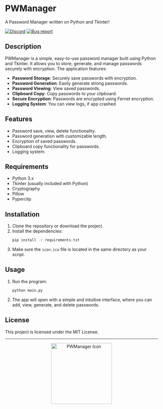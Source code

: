# PWManager
A Password Manager written on Python and Tkinter!


[![Discord](https://img.shields.io/badge/discord-join%20chat-blue.svg)](https://discord.gg/eWKqT4tV6w)
[![Bug report](https://img.shields.io/badge/Bug-report-red)](https://github.com/PWManager/PWManager/issues)

## Description
PWManager is a simple, easy-to-use password manager built using Python and Tkinter. It allows you to store, generate, and manage passwords securely with encryption. The application features:

- **Password Storage**: Securely save passwords with encryption.
- **Password Generation**: Easily generate strong passwords.
- **Password Viewing**: View saved passwords.
- **Clipboard Copy**: Copy passwords to your clipboard.
- **Secure Encryption**: Passwords are encrypted using Fernet encryption.
- **Logging System**: You can view logs, if app crashed

## Features
- Password save, view, delete functionality.
- Password generation with customizable length.
- Encryption of saved passwords.
- Clipboard copy functionality for passwords.
- Logging system.
  
## Requirements
- Python 3.x
- Tkinter (usually included with Python)
- Cryptography
- Pillow
- Pyperclip

## Installation
1. Clone the repository or download the project.
2. Install the dependencies:
    ```bash
    pip install -r requirements.txt
    ```
3. Make sure the `icon.ico` file is located in the same directory as your script.

## Usage
1. Run the program:
    ```bash
    python main.py
    ```
2. The app will open with a simple and intuitive interface, where you can add, view, generate, and delete passwords.

## License
This project is licensed under the MIT License.

---

<p align="center">
    <img src="icon.ico" alt="PWManager Icon" width="200" height="200"/>
</p>
